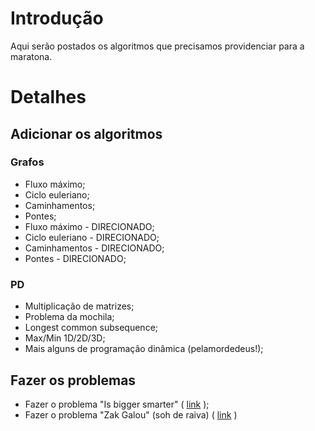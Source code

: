 # Introdução #

Aqui serão postados os algoritmos que precisamos providenciar para a maratona.

# Detalhes #

## Adicionar os algoritmos ##

### Grafos ###
  * Fluxo máximo;
  * Ciclo euleriano;
  * Caminhamentos;
  * Pontes;
  * Fluxo máximo - DIRECIONADO;
  * Ciclo euleriano - DIRECIONADO;
  * Caminhamentos - DIRECIONADO;
  * Pontes - DIRECIONADO;


### PD ###
  * Multiplicação de matrizes;
  * Problema da mochila;
  * Longest common subsequence;
  * Max/Min 1D/2D/3D;
  * Mais alguns de programação dinâmica (pelamordedeus!);

## Fazer os problemas ##

  * Fazer o problema "Is bigger smarter" ( [link](http://icpcres.ecs.baylor.edu/onlinejudge/index.php?option=com_onlinejudge&Itemid=8&category=13&page=show_problem&problem=1072) );
  * Fazer o problema "Zak Galou" (soh de raiva) ( [link](http://maratona.ime.usp.br/hist/2007/primeira-fase) )
